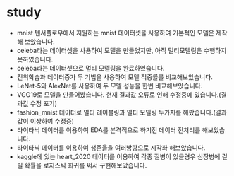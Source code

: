 # study
* mnist 텐서플로우에서 지원하는 mnist 데이터셋을 사용하여 기본적인 모델은 제작해 보았습니다.
* celeba라는 데이터셋을 사용하여 모델을 만들었지만, 아직 멀티모델링은 수행하지 못하였습니다.
* celeba라는 데이터셋으로 멀티 모델링을 완료하였습니다.
* 전위학습과 데이터증가 두 기법을 사용하여 모델 적중률를 비교해보았습니다.
* LeNet-5와 AlexNet를 사용하여 두 모델 성능을 한번 비교해보았습니다.
* VGG19로 모델을 만들어봤습니다. 현재 결과값 오류로 인해 수정중에 있습니다.(결과값 수정 포기)
* fashion_mnist 데이터로 멀티 레이블링과 멀티 모델링 두가지를 해봤습니다.(결과값이 이상하여 수정중)
* 타이타닉 데이터를 이용하여 EDA를 본격적으로 하기전 데이터 전처리를 해보았습니다.
* 타이타닉 데이터를 이용하여 생존율을 여러방향으로 시각화 해보았습니다.
* kaggle에 있는 heart_2020 데이터를 이용하여 각종 질병이 있을경우 심장병에 걸릴 확률을 로지스틱 회귀를 써서 구현해보았습니다.
